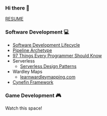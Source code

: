 ### Hi there 👋

[RESUME](https://github.com/davidegaspar/davidegaspar/blob/master/RESUME.md)

### Software Development :computer:

- [Software Development Lifecycle](architecture/sdlc.md)
- [Pipeline Archetype](./architecture/pipeline.md)
- [97 Things Every Programmer Should Know](https://github.com/97-things/97-things-every-programmer-should-know/blob/master/en/SUMMARY.md)
- Serverless
  - [Serverless Design Patterns](https://architectelevator.com/cloud/serverless-design-patterns/)
- Wardley Maps
  - [learnwardleymapping.com](https://learnwardleymapping.com/)
- [Cynefin Framework](https://thecynefin.co/about-us/about-cynefin-framework/)

<!--

DDD
Doctrine
SOLID
postmortem
runbook
playbook
gameday
make things visible
boy scout rule
evolution of runbooks, doc, script, arch
TDD

 -->

### Game Development :video_game:

Watch this space!

<!-- - [itch.io](https://davidegaspar.itch.io/) -->
